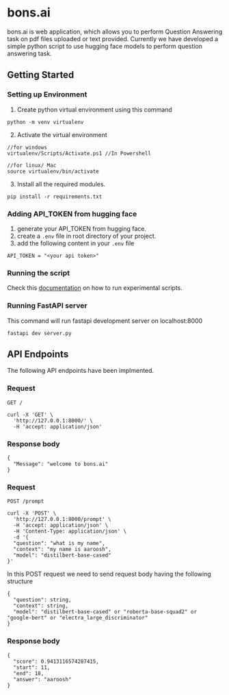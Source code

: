 # bons.ai

bons.ai is web application, which allows you to perform Question Answering task on pdf files uploaded or text provided. Currently we have developed a simple python script to use hugging face models to perform question answering task.

## Getting Started

### Setting up Environment

1. Create python virtual environment using this command

```
python -m venv virtualenv
```

2. Activate the virtual environment

```
//for windows
virtualenv/Scripts/Activate.ps1 //In Powershell

//for linux/ Mac
source virtualenv/bin/activate
```

3. Install all the required modules.

```
pip install -r requirements.txt
```

### Adding API_TOKEN from hugging face

1. generate your API_TOKEN from hugging face.
2. create a `.env` file in root directory of your project.
3. add the following content in your `.env` file

```
API_TOKEN = "<your api token>"
```

### Running the script

Check this [documentation](experiments.md) on how to run experimental scripts.

### Running FastAPI server

This command will run fastapi development server on localhost:8000

```
fastapi dev server.py
```

## API Endpoints

The following API endpoints have been implmented.

### Request

`GET /`

```
curl -X 'GET' \
  'http://127.0.0.1:8000/' \
  -H 'accept: application/json'
```

### Response body

```
{
  "Message": "welcome to bons.ai"
}
```

### Request

`POST /prompt`

```
curl -X 'POST' \
  'http://127.0.0.1:8000/prompt' \
  -H 'accept: application/json' \
  -H 'Content-Type: application/json' \
  -d '{
  "question": "what is my name",
  "context": "my name is aaroosh",
  "model": "distilbert-base-cased"
}'
```

In this POST request we need to send request body having the following structure

```
{
  "question": string,
  "context": string,
  "model": "distilbert-base-cased" or "roberta-base-squad2" or "google-bert" or "electra_large_discriminator"
}
```

### Response body

```
{
  "score": 0.9413116574287415,
  "start": 11,
  "end": 18,
  "answer": "aaroosh"
}
```
